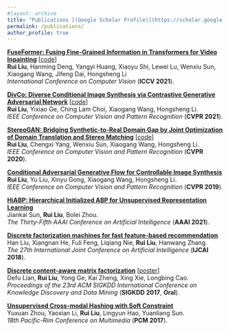```yaml
---
#layout: archive
title: "Publications [(Google Scholar Profile)](https://scholar.google.com/citations?user=ADP-1goAAAAJ&hl=en)"
permalink: /publications/
author_profile: true
---
```


<b>[FuseFormer: Fusing Fine-Grained Information in Transformers for Video Inpainting](https://arxiv.org/abs/2109.02974)</b> [[code](https://github.com/ruiliu-ai/FuseFormer)] <br>
<b>Rui Liu</b>, Hanming Deng, Yangyi Huang, Xiaoyu Shi, Lewei Lu, Wenxiu Sun, Xiaogang Wang, Jifeng Dai, Hongsheng Li <br>
<i>International Conference on Computer Vision</i> (<b>ICCV 2021</b>).

<b>[DivCo: Diverse Conditional Image Synthesis via Contrastive Generative Adversarial Network](https://arxiv.org/abs/2103.07893)</b> [[code](https://github.com/ruiliu-ai/DivCo)] <br>
<b>Rui Liu</b>, Yixiao Ge, Ching Lam Choi, Xiaogang Wang, Hongsheng Li. <br>
<i>IEEE Conference on Computer Vision and Pattern Recognition</i> (<b>CVPR 2021</b>).

<b>[StereoGAN: Bridging Synthetic-to-Real Domain Gap by Joint Optimization of Domain Translation and Stereo Matching](https://arxiv.org/abs/2005.01927)</b> [[code](https://github.com/ruiliu-ai/StereoGAN)] <br>
<b>Rui Liu</b>, Chengxi Yang, Wenxiu Sun, Xiaogang Wang, Hongsheng Li. <br>
<i>IEEE Conference on Computer Vision and Pattern Recognition</i> (<b>CVPR 2020</b>).

<b>[Conditional Adversarial Generative Flow for Controllable Image Synthesis](https://arxiv.org/abs/1904.01782)</b> <br>
<b>Rui Liu</b>, Yu Liu, Xinyu Gong, Xiaogang Wang, Hongsheng Li. <br>
<i>IEEE Conference on Computer Vision and Pattern Recognition</i> (<b>CVPR 2019</b>).

<b>[HiABP: Hierarchical Initialized ABP for Unsupervised Representation Learning](http://bzhou.ie.cuhk.edu.hk/publication/AAAI2021_ABP.pdf)</b> <br>
Jiankai Sun, <b>Rui Liu</b>, Bolei Zhou. <br>
<i>The Thirty-Fifth AAAI Conference on Artificial Intelligence</i> (<b>AAAI 2021</b>).

<b>[Discrete factorization machines for fast feature-based recommendation](https://arxiv.org/abs/1805.02232)</b> <br>
Han Liu, Xiangnan He, Fuli Feng, Liqiang Nie, <b>Rui Liu</b>, Hanwang Zhang. <br>
<i>The 27th International Joint Conference on Artificial Intelligence</i> (<b>IJCAI 2018</b>).

<b>[Discrete content-aware matrix factorization](https://dl.acm.org/citation.cfm?id=3098008)</b> [[poster](http://ruiliu-ai.github.io/files/DCMF_Poster.pdf)] <br>
Defu Lian, <b>Rui Liu</b>, Yong Ge, Kai Zheng, Xing Xie, Longbing Cao. <br>
<i>Proceedings of the 23rd ACM SIGKDD International Conference on Knowledge Discovery and Data Mining</i> (<b>SIGKDD 2017</b>, <b>Oral</b>).

<b>[Unsupervised Cross-modal Hashing with Soft Constraint](https://link.springer.com/chapter/10.1007/978-3-319-77383-4_74)</b> <br>
Yuxuan Zhou, Yaoxian Li, <b>Rui Liu</b>, Lingyun Hao, Yuanliang Sun. <br>
<i>18th Pacific-Rim Conference on Multimedia</i> (<b>PCM 2017</b>).

